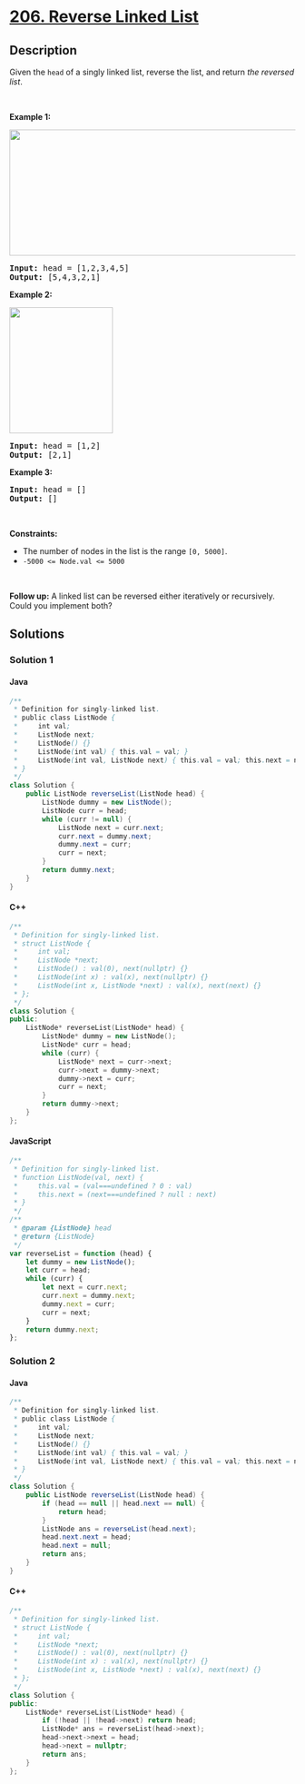 # [206. Reverse Linked List](https://leetcode.com/problems/reverse-linked-list)

## Description

<!-- description:start -->

<p>Given the <code>head</code> of a singly linked list, reverse the list, and return <em>the reversed list</em>.</p>

<p>&nbsp;</p>
<p><strong class="example">Example 1:</strong></p>
<img alt="" src="https://fastly.jsdelivr.net/gh/doocs/leetcode@main/solution/0200-0299/0206.Reverse%20Linked%20List/images/rev1ex1.jpg" style="width: 542px; height: 222px;" />
<pre>
<strong>Input:</strong> head = [1,2,3,4,5]
<strong>Output:</strong> [5,4,3,2,1]
</pre>

<p><strong class="example">Example 2:</strong></p>
<img alt="" src="https://fastly.jsdelivr.net/gh/doocs/leetcode@main/solution/0200-0299/0206.Reverse%20Linked%20List/images/rev1ex2.jpg" style="width: 182px; height: 222px;" />
<pre>
<strong>Input:</strong> head = [1,2]
<strong>Output:</strong> [2,1]
</pre>

<p><strong class="example">Example 3:</strong></p>

<pre>
<strong>Input:</strong> head = []
<strong>Output:</strong> []
</pre>

<p>&nbsp;</p>
<p><strong>Constraints:</strong></p>

<ul>
	<li>The number of nodes in the list is the range <code>[0, 5000]</code>.</li>
	<li><code>-5000 &lt;= Node.val &lt;= 5000</code></li>
</ul>

<p>&nbsp;</p>
<p><strong>Follow up:</strong> A linked list can be reversed either iteratively or recursively. Could you implement both?</p>

<!-- description:end -->

## Solutions

<!-- solution:start -->

### Solution 1

#### Java

```java
/**
 * Definition for singly-linked list.
 * public class ListNode {
 *     int val;
 *     ListNode next;
 *     ListNode() {}
 *     ListNode(int val) { this.val = val; }
 *     ListNode(int val, ListNode next) { this.val = val; this.next = next; }
 * }
 */
class Solution {
    public ListNode reverseList(ListNode head) {
        ListNode dummy = new ListNode();
        ListNode curr = head;
        while (curr != null) {
            ListNode next = curr.next;
            curr.next = dummy.next;
            dummy.next = curr;
            curr = next;
        }
        return dummy.next;
    }
}
```

#### C++

```cpp
/**
 * Definition for singly-linked list.
 * struct ListNode {
 *     int val;
 *     ListNode *next;
 *     ListNode() : val(0), next(nullptr) {}
 *     ListNode(int x) : val(x), next(nullptr) {}
 *     ListNode(int x, ListNode *next) : val(x), next(next) {}
 * };
 */
class Solution {
public:
    ListNode* reverseList(ListNode* head) {
        ListNode* dummy = new ListNode();
        ListNode* curr = head;
        while (curr) {
            ListNode* next = curr->next;
            curr->next = dummy->next;
            dummy->next = curr;
            curr = next;
        }
        return dummy->next;
    }
};
```
#### JavaScript

```js
/**
 * Definition for singly-linked list.
 * function ListNode(val, next) {
 *     this.val = (val===undefined ? 0 : val)
 *     this.next = (next===undefined ? null : next)
 * }
 */
/**
 * @param {ListNode} head
 * @return {ListNode}
 */
var reverseList = function (head) {
    let dummy = new ListNode();
    let curr = head;
    while (curr) {
        let next = curr.next;
        curr.next = dummy.next;
        dummy.next = curr;
        curr = next;
    }
    return dummy.next;
};
```
### Solution 2

#### Java

```java
/**
 * Definition for singly-linked list.
 * public class ListNode {
 *     int val;
 *     ListNode next;
 *     ListNode() {}
 *     ListNode(int val) { this.val = val; }
 *     ListNode(int val, ListNode next) { this.val = val; this.next = next; }
 * }
 */
class Solution {
    public ListNode reverseList(ListNode head) {
        if (head == null || head.next == null) {
            return head;
        }
        ListNode ans = reverseList(head.next);
        head.next.next = head;
        head.next = null;
        return ans;
    }
}
```

#### C++

```cpp
/**
 * Definition for singly-linked list.
 * struct ListNode {
 *     int val;
 *     ListNode *next;
 *     ListNode() : val(0), next(nullptr) {}
 *     ListNode(int x) : val(x), next(nullptr) {}
 *     ListNode(int x, ListNode *next) : val(x), next(next) {}
 * };
 */
class Solution {
public:
    ListNode* reverseList(ListNode* head) {
        if (!head || !head->next) return head;
        ListNode* ans = reverseList(head->next);
        head->next->next = head;
        head->next = nullptr;
        return ans;
    }
};
```
<!-- solution:end -->

<!-- problem:end -->